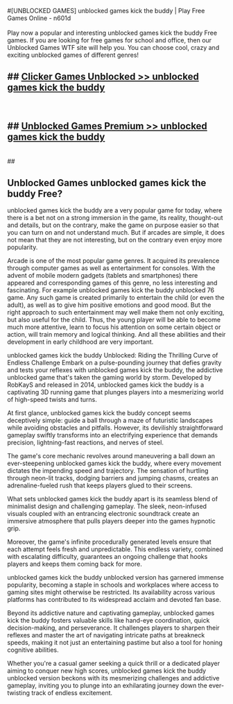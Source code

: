 #[UNBLOCKED GAMES] unblocked games kick the buddy | Play Free Games Online - n601d <br>
<br>
Play now a popular and interesting unblocked games kick the buddy Free games. If you are looking for free games for school and office, then our Unblocked Games WTF site will help you. You can choose cool, crazy and exciting unblocked games of different genres!


## ##  [Clicker Games Unblocked >> unblocked games kick the buddy](http://freeplayer.one?title=unblocked_games_kick_the_buddy&ref=22)
  <br>

##  ## [Unblocked Games Premium >> unblocked games kick the buddy](http://freeplayer.one?title=unblocked_games_kick_the_buddy&ref=22)
  <br>
  ##



## Unblocked Games unblocked games kick the buddy Free?

unblocked games kick the buddy are a very popular game for today, where there is a bet not on a strong immersion in the game, its reality, thought-out and details, but on the contrary, make the game on purpose easier so that you can turn on and not understand much. But if arcades are simple, it does not mean that they are not interesting, but on the contrary even enjoy more popularity.

Arcade is one of the most popular game genres. It acquired its prevalence through computer games as well as entertainment for consoles. With the advent of mobile modern gadgets (tablets and smartphones) there appeared and corresponding games of this genre, no less interesting and fascinating. For example unblocked games kick the buddy unblocked 76 game. Any such game is created primarily to entertain the child (or even the adult), as well as to give him positive emotions and good mood. But the right approach to such entertainment may well make them not only exciting, but also useful for the child. Thus, the young player will be able to become much more attentive, learn to focus his attention on some certain object or action, will train memory and logical thinking. And all these abilities and their development in early childhood are very important.

unblocked games kick the buddy Unblocked: Riding the Thrilling Curve of Endless Challenge
Embark on a pulse-pounding journey that defies gravity and tests your reflexes with unblocked games kick the buddy, the addictive unblocked game that's taken the gaming world by storm. Developed by RobKayS and released in 2014, unblocked games kick the buddy is a captivating 3D running game that plunges players into a mesmerizing world of high-speed twists and turns.

At first glance, unblocked games kick the buddy concept seems deceptively simple: guide a ball through a maze of futuristic landscapes while avoiding obstacles and pitfalls. However, its devilishly straightforward gameplay swiftly transforms into an electrifying experience that demands precision, lightning-fast reactions, and nerves of steel.

The game's core mechanic revolves around maneuvering a ball down an ever-steepening unblocked games kick the buddy, where every movement dictates the impending speed and trajectory. The sensation of hurtling through neon-lit tracks, dodging barriers and jumping chasms, creates an adrenaline-fueled rush that keeps players glued to their screens.

What sets unblocked games kick the buddy apart is its seamless blend of minimalist design and challenging gameplay. The sleek, neon-infused visuals coupled with an entrancing electronic soundtrack create an immersive atmosphere that pulls players deeper into the games hypnotic grip.

Moreover, the game's infinite procedurally generated levels ensure that each attempt feels fresh and unpredictable. This endless variety, combined with escalating difficulty, guarantees an ongoing challenge that hooks players and keeps them coming back for more.

unblocked games kick the buddy unblocked version has garnered immense popularity, becoming a staple in schools and workplaces where access to gaming sites might otherwise be restricted. Its availability across various platforms has contributed to its widespread acclaim and devoted fan base.

Beyond its addictive nature and captivating gameplay, unblocked games kick the buddy fosters valuable skills like hand-eye coordination, quick decision-making, and perseverance. It challenges players to sharpen their reflexes and master the art of navigating intricate paths at breakneck speeds, making it not just an entertaining pastime but also a tool for honing cognitive abilities.

Whether you're a casual gamer seeking a quick thrill or a dedicated player aiming to conquer new high scores, unblocked games kick the buddy unblocked version beckons with its mesmerizing challenges and addictive gameplay, inviting you to plunge into an exhilarating journey down the ever-twisting track of endless excitement.